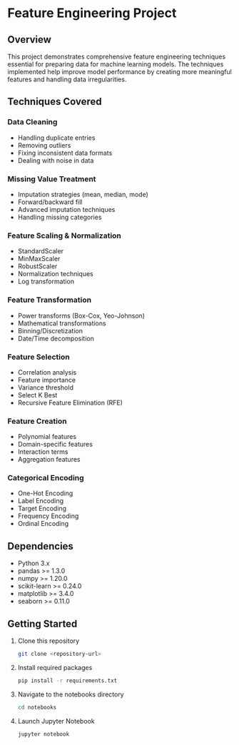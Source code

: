 # Feature Engineering Project

## Overview
This project demonstrates comprehensive feature engineering techniques essential for preparing data for machine learning models. The techniques implemented help improve model performance by creating more meaningful features and handling data irregularities.

## Techniques Covered
### Data Cleaning
- Handling duplicate entries
- Removing outliers
- Fixing inconsistent data formats
- Dealing with noise in data

### Missing Value Treatment
- Imputation strategies (mean, median, mode)
- Forward/backward fill
- Advanced imputation techniques
- Handling missing categories

### Feature Scaling & Normalization
- StandardScaler
- MinMaxScaler
- RobustScaler
- Normalization techniques
- Log transformation

### Feature Transformation
- Power transforms (Box-Cox, Yeo-Johnson)
- Mathematical transformations
- Binning/Discretization
- Date/Time decomposition

### Feature Selection
- Correlation analysis
- Feature importance
- Variance threshold
- Select K Best
- Recursive Feature Elimination (RFE)

### Feature Creation
- Polynomial features
- Domain-specific features
- Interaction terms
- Aggregation features

### Categorical Encoding
- One-Hot Encoding
- Label Encoding
- Target Encoding
- Frequency Encoding
- Ordinal Encoding

## Dependencies
- Python 3.x
- pandas >= 1.3.0
- numpy >= 1.20.0
- scikit-learn >= 0.24.0
- matplotlib >= 3.4.0
- seaborn >= 0.11.0

## Getting Started
1. Clone this repository
   ```bash
   git clone <repository-url>
   ```
2. Install required packages
   ```bash
   pip install -r requirements.txt
   ```
3. Navigate to the notebooks directory
   ```bash
   cd notebooks
   ```
4. Launch Jupyter Notebook
   ```bash
   jupyter notebook
   ```
   
